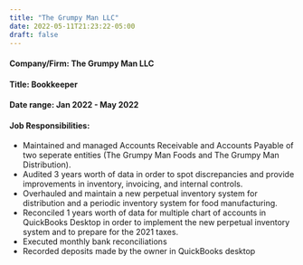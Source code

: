 ```yaml
---
title: "The Grumpy Man LLC"
date: 2022-05-11T21:23:22-05:00
draft: false
---
```

#### Company/Firm: The Grumpy Man LLC
#### Title: Bookkeeper
#### Date range: Jan 2022 - May 2022
#### Job Responsibilities:
- Maintained and managed Accounts Receivable and Accounts Payable of two seperate entities (The Grumpy Man Foods and The Grumpy Man Distribution).
- Audited 3 years worth of data in order to spot discrepancies and provide improvements in inventory, invoicing, and internal controls.
- Overhauled and maintain a new perpetual inventory system for distribution and a periodic inventory system for food manufacturing.
- Reconciled 1 years worth of data for multiple chart of accounts in QuickBooks Desktop in order to implement the new perpetual inventory system and to prepare for the 2021 taxes.
- Executed monthly bank reconciliations
- Recorded deposits made by the owner in QuickBooks desktop